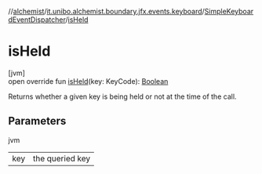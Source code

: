 //[alchemist](../../../index.md)/[it.unibo.alchemist.boundary.jfx.events.keyboard](../index.md)/[SimpleKeyboardEventDispatcher](index.md)/[isHeld](is-held.md)

# isHeld

[jvm]\
open override fun [isHeld](is-held.md)(key: KeyCode): [Boolean](https://kotlinlang.org/api/latest/jvm/stdlib/kotlin/-boolean/index.html)

Returns whether a given key is being held or not at the time of the call.

## Parameters

jvm

| | |
|---|---|
| key | the queried key |
